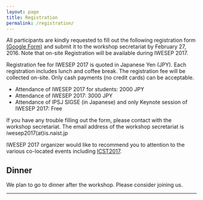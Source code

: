 ```yaml
---
layout: page
title: Registration
permalink: /registration/
---
```


All participants are kindly requested to fill out the following registration form [(Google Form)](https://docs.google.com/forms/d/e/1FAIpQLSfiTbHNWlsE1jT2Z726xg0bh6mqoKGV3beqma1T1WeosP8HVg/viewform) and submit it to the workshop secretariat by February 27, 2016. Note that on-site Registration will be available during IWESEP 2017.

Registration fee for IWESEP 2017 is quoted in Japanese Yen (JPY). Each registration includes lunch and coffee break.
The registration fee will be collected on-site. Only cash payments (no credit cards) can be acceptable.

* Attendance of IWESEP 2017 for students: 2000 JPY  
* Attendance of IWESEP 2017: 3000 JPY  
* Attendance of IPSJ SIGSE (in Japanese) and only Keynote session of IWESEP 2017: Free  

If you have any trouble filling out the form, please contact with the workshop secretariat. The email address of the workshop secretariat is iwesep2017(at)is.naist.jp

IWESEP 2017 organizer would like to recommend you to attention to the various co-located events including [ICST2017](http://aster.or.jp/conference/icst2017/).

## Dinner
We plan to go to dinner after the workshop. Please consider joining us.

----
